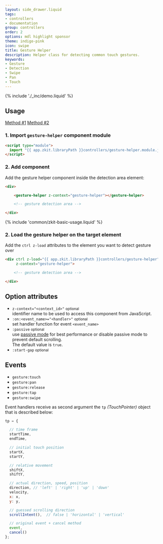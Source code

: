 ```yaml
---
layout: side_drawer.liquid
tags:
- controllers
- documentation
group: controllers
order: 2
options: mdl highlight sponsor
theme: indigo-pink
icon: swipe
title: Gesture Helper
description: Helper class for detecting common touch gestures.
keywords:
- Gesture
- Detection
- Swipe
- Pan
- Touch
---
```


{% include './_inc/demo.liquid' %}

## Usage

<div class="mdl-tabs mdl-js-tabs mdl-js-ripple-effect">
  <div class="mdl-tabs__tab-bar" layout="row top-left">
      <a href="#module" class="mdl-tabs__tab is-active">Method #1</a>
      <a href="#script" class="mdl-tabs__tab">Method #2</a>
  </div>
  <div class="mdl-tabs__panel is-active" id="module">

### 1. Import `gesture-helper` component module

```html
<script type="module">
  import "{{ app.zkit.libraryPath }}controllers/gesture-helper.module.js";
</script>
```

### 2. Add component

Add the gesture helper component inside the detection area element: 

```html
<div>

    <gesture-helper z-context="gesture-helper"></gesture-helper>

    <!-- gesture detection area -->

</div>
```

  </div>
  <div class="mdl-tabs__panel" id="script">


{% include 'common/zkit-basic-usage.liquid' %}

### 2. Load the gesture helper on the target element 

Add the `ctrl z-load` attributes to the element you want to detect gesture over

```html
<div ctrl z-load="{{ app.zkit.libraryPath }}controllers/gesture-helper"
     z-context="gesture-helper">

    <!-- gesture detection area -->

</div>
```

  </div>
</div>


## Option attributes

- `z-context="<context_id>"` <small>optional</small>  
  identifier name to be used to access this component from JavaScript.
- `:on:<event_name>="<handler>"` <small>optional</small>  
  set handler function for event `<event_name>`
- `:passive` <small>optional</small>  
  use [passive mode](https://github.com/WICG/EventListenerOptions/blob/gh-pages/explainer.md)
  for best performance or disable passive mode to prevent default scrolling.  
  The default value is `true`.
- `:start-gap` <small>optional</small>


## Events

- `gesture:touch` 
- `gesture:pan`
- `gesture:release`
- `gesture:tap`
- `gesture:swipe`

Event handlers receive as second argument the `tp` *(TouchPointer)* object that is described below:

```js
tp = {

  // time frame
  startTime,
  endTime,

  // initial touch position
  startX,
  startY,

  // relative movement
  shiftX,
  shiftY,

  // actual direction, speed, position
  direction, // 'left' | 'right' | 'up' | 'down'
  velocity,
  x: x,
  y: y,

  // guessed scrolling direction
  scrollIntent(),  // false | 'horizontal' | 'vertical'

  // original event + cancel method
  event,
  cancel()
};
```
